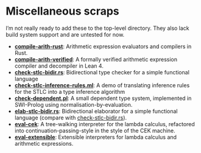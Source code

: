 # Miscellaneous scraps

I’m not really ready to add these to the top-level directory. They also lack
build system support and are untested for now.

- [**compile-arith-rust**](./compile-arith-rust/):
  Arithmetic expression evaluators and compilers in Rust.
- [**compile-arith-verified**](./compile-arith-verified/):
  A formally verified arithmetic expression compiler and decompiler in Lean 4.
- [**check-stlc-bidir.rs**](./check-stlc-bidir.rs):
  Bidirectional type checker for a simple functional language
- [**check-stlc-inference-rules.ml**](./check-stlc-inference-rules.ml):
  A demo of translating inference rules for the STLC into a type inference algorithm
- [**check-dependent.pl**](./check-dependent.pl):
  A small dependent type system, implemented in SWI-Prolog using normalisation-by-evaluation.
- [**elab-stlc-bidir.rs**](./elab-stlc-bidir.rs):
  Bidirectional elaborator for a simple functional language
  (compare with [check-stlc-bidir.rs](./check-stlc-bidir.rs)).
- [**eval-cek**](./eval-cek.ml): A tree-walking interpreter for the lambda
  calculus, refactored into continuation-passing-style in the style of the
  CEK machine.
- [**eval-extensible**](./eval-extensible.ml): Extensible interpreters for
  lambda calculus and arithmetic expressions.
